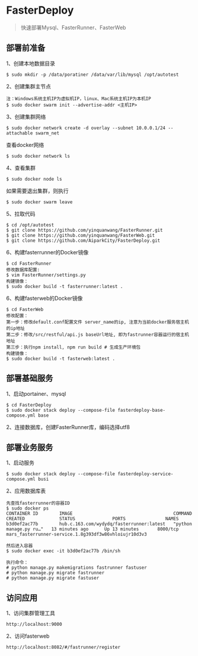 # FasterDeploy

> 快速部署Mysql、FasterRunner、FasterWeb

## 部署前准备
1、创建本地数据目录 
```
$ sudo mkdir -p /data/poratiner /data/var/lib/mysql /opt/autotest
```
2、创建集群主节点
```
注：Windows系统主机IP为虚拟机IP，linux、Mac系统主机IP为本机IP
$ sudo docker swarm init --advertise-addr <主机IP> 
```
3、创建集群网络
```
$ sudo docker network create -d overlay --subnet 10.0.0.1/24 --attachable swarm_net 
```
查看docker网络
```
$ sudo docker network ls
```
4、查看集群
```
$ sudo docker node ls 
```
如果需要退出集群，则执行
```
$ sudo docker swarm leave 
```
5、拉取代码
```
$ cd /opt/autotest
$ git clone https://github.com/yinquanwang/FasterRunner.git
$ git clone https://github.com/yinquanwang/FasterWeb.git
$ git clone https://github.com/AiparkCity/FasterDeploy.git
```
6、构建fasterrunner的Docker镜像
```
$ cd FasterRunner
修改数据库配置:
$ vim FasterRunner/settings.py
构建镜像：
$ sudo docker build -t fasterrunner:latest .
```
6、构建fasterweb的Docker镜像
```
$ cd FasterWeb
修改配置：
第一步：修改default.conf配置文件 server_name的ip, 注意为当前docker服务宿主机的ip地址
第二步：修改/src/restful/api.js baseUrl地址, 即为fastrunner容器运行的宿主机地址
第三步：执行npm install, npm run build # 生成生产环境包
构建镜像：
$ sudo docker build -t fasterweb:latest .
```
## 部署基础服务
1、启动portainer、mysql
```
$ cd FasterDeploy
$ sudo docker stack deploy --compose-file fasterdeploy-base-compose.yml base 
```
2、连接数据库，创建FasterRunner库，编码选择utf8

## 部署业务服务
1、启动服务
```
$ sudo docker stack deploy --compose-file fasterdeploy-service-compose.yml busi 
```

2、应用数据库表
```
先查找fasterrunner的容器ID
$ sudo docker ps
CONTAINER ID        IMAGE                                      COMMAND                  CREATED             STATUS              PORTS               NAMES
b3d0ef2ac77b        hub.c.163.com/wydydq/fasterrunner:latest   "python manage.py ru…"   13 minutes ago      Up 13 minutes       8000/tcp            mars_fasterrunner-service.1.8g393df3w86vhloiujr10d3v3

然后进入容器
$ sudo docker exec -it b3d0ef2ac77b /bin/sh

执行命令：
# python manage.py makemigrations fastrunner fastuser
# python manage.py migrate fastrunner
# python manage.py migrate fastuser
```

## 访问应用
1、访问集群管理工具
```
http://localhost:9000
```
2、访问fasterweb
```
http://localhost:8082/#/fastrunner/register 
```
